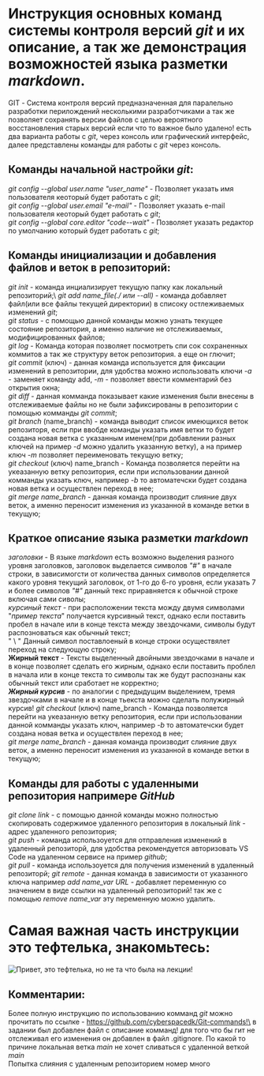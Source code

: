 # Инструкция основных команд системы контроля версий *git* и их описание, а так же демонстрация возможностей языка разметки *markdown*.
 GIT - Система контроля версий предназначенная для паралельно разработки перилождений несколькими разработчиками а так же позволяет сохранять версии файлов с целью вероятного восстановления старых версий если что то важное было удалено! есть два варианта работы с *git*, через консоль или графический интерфейс, далее представлены команды для работы с *git* через консоль.
## Команды начальной настройки *git*:
 *git config --global user.name "user_name"* - Позволяет указать имя пользователя кеоторый будет работать с *git*;\
 *git config --global user.email "e-mail"* - Позволяет указать e-mail пользователя кеоторый будет работать с *git*;\
 *git config --global core.editor "code--wait"* - Позволяет указать редактор по умолчанию который будет работать с *git*;
## Команды инициализации и добавления файлов и веток в репозиторий:
 *git init* - команда инциализирует текущую папку как локальный репозиторий;\ 
 *git add name_file(./ или --all)* - команда добавляет файл(или все файлы текущей директории) в списоку остлеживаемых изменений *git*;\
 *git status* - с помощью данной команды можно узнать текущее состояние репозитория, а именно наличие не отслеживаемых, модифицированных файлов;\
 *git log* - Команда которая позволяет посмотреть спи сок сохраненных коммитов а так же структуру веток репозитория. а еще он глючит;\
 *git commit* (ключ) - данная команда используется для фиксации изменений в репозитории, для удобства можно использовать ключи *-a* - заменяет команду add, *-m* - позволяет ввести комментарий без открытия окна;\
 *git diff* - данная комманда показывает какие изменения были внесены в отслеживаемые файлы но не были зафиксированы в репозитории с помощью комманды *git commit*;\
 *git branch* (name_branch) - команда выводит список имеющихся веток репозиторя, если при ввобде команды указать имя ветки то будет создана новая ветка с указанным именем(при добавлении разных ключей на пример *-d* можно удалить указанную ветку), а на пример ключ *-m* позволяет переименовать текущую ветку;\
 *git checkout* (ключ) name_branch -  Команда позволяется перейти на укеазанную ветку репозитория, если при использовании данной комманды указать ключ, например *-b* то автоматечски будет создана новая ветка и осуществлен переход в нее;\
 *git merge name_branch* - данная команда производит слияние двух веток, а именно переносит изменения из указанной в команде ветки в текущую;

 ## Краткое описание языка разметки *markdown*
 *заголовки* - В языке *markdown* есть возможно выделения разного уровня заголовков, заголовок выделается символов *"#"* в начале строки, в зависимогсти от количества данных символов определяется какого уровня текущий заголовок, от 1-го до 6-го уровня, если указать 7 и более символов *"#"* данный текс приравняется к обычной строке включая сами сиволы;\
 *курсиный текст* - при расположении текста можду двумя символами "*пример текста*" получается курсивный текст, однако если поставить пробел в начале или в конце текста между звездочками, символы будут распозноваться как обычный текст;\
  " \ "  Данный символ поставлоеный в конце строки осуществялет переход на следующую строку;\
 **Жирный текст**  - Тексты выделенный двойными звездочками в начале и в конце позволяет сделать его жирным, однако если поставить проблел в начала или в конце текста то символы так же будут распознаны как обычный текст или сработает не корректно;\
***Жирный курсив*** - по аналогии с предыдущим выделением, тремя звездочками в начале и в конце тьекста можно сделать полужирный курсив!
 *git checkout* (ключ) name_branch -  Команда позволяется перейти на укеазанную ветку репозитория, если при использовании данной комманды указать ключ, например *-b* то автоматечски будет создана новая ветка и осуществлен переход в нее;\
 *git merge name_branch* - данная команда производит слияние двух веток, а именно переносит изменения из указанной в команде ветки в текущую;

## Команды для работы с удаленными репозитория напримере *GitHub*
 *git clone link* - с помощью данной команды можно полностью скопировать содержимое удаленного репозитория в локальный *link* - адрес удаленного репозитория;\
 *git push* - команда использоуется для отправления изменений в удаленный репозиторй, для удобства рекомендуется авторизовать VS Code на удаленном сервисе на пример *github*;\
 *git pull* - команда использоуется для получения изменений в удаленный репозиторй;
 *git remote* - данная команда в зависимости от указанного ключа например *add name_var URL* - добавляет переменную со значением в виде ссылки на удаленный репозиторий! так же с помощью *remove name_var* эту переменную можно удалить.
# Самая важная часть инструкции это тефтелька, знакомьтесь:
![Привет, это тефтелька, но не та что была на лекции!](%D0%A2%D0%B5%D1%84%D1%82%D0%B5%D0%BB%D1%8C%D0%BA%D0%B0.jpg)


## Комментарии:
Более полную инструкцию по использованию комманд *git* можно прочитать по ссылке  - https://github.com/cyberspacedk/Git-commands!\
в задании был добавлен файл с описание комманд! для того что бы гит не отслеживал его изменения он добавлен в файл .gitignore.
По какой то причине локальная ветка *main* не хочет сливаться с удаленной веткой *main*\
Попытка слияния с удаленным репозиторием номер много

